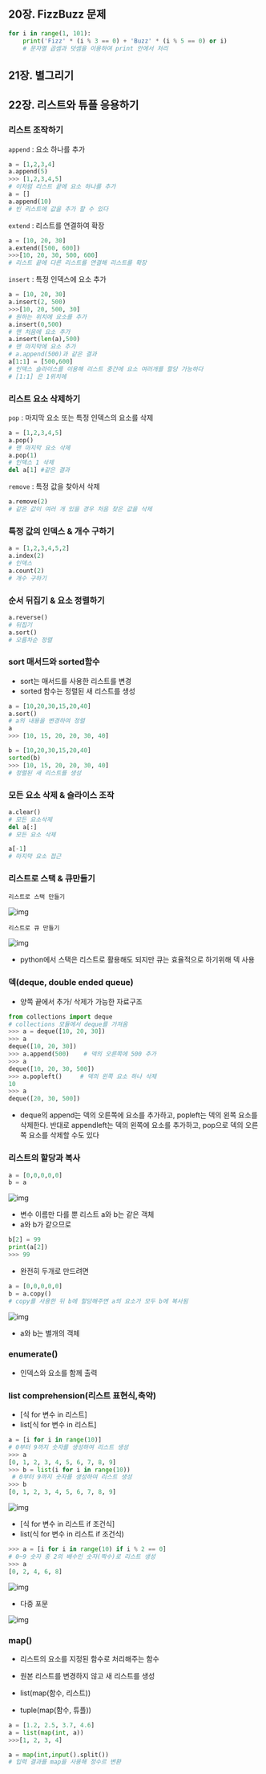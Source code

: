 ## 20장. FizzBuzz 문제

```python
for i in range(1, 101):
    print('Fizz' * (i % 3 == 0) + 'Buzz' * (i % 5 == 0) or i)
    # 문자열 곱셈과 덧셈을 이용하여 print 안에서 처리
```

## 21장. 별그리기



## 22장. 리스트와 튜플 응용하기

### 리스트 조작하기

`append`  : 요소 하나를 추가

```python
a = [1,2,3,4]
a.append(5)
>>> [1,2,3,4,5]
# 이처럼 리스트 끝에 요소 하나를 추가
a = []
a.append(10)
# 빈 리스트에 값을 추가 할 수 있다
```

`extend`  : 리스트를 연결하여 확장

```python
a = [10, 20, 30]
a.extend([500, 600])
>>>[10, 20, 30, 500, 600]
# 리스트 끝에 다른 리스트를 연결해 리스트를 확장
```

`insert`  : 특정 인덱스에 요소 추가

```python
a = [10, 20, 30]
a.insert(2, 500)
>>>[10, 20, 500, 30]
# 원하는 위치에 요소를 추가
a.insert(0,500)
# 맨 처음에 요소 추가
a.insert(len(a),500)
# 맨 마지막에 요소 추가
# a.append(500)과 같은 결과
a[1:1] = [500,600]
# 인덱스 슬라이스를 이용해 리스트 중간에 요소 여러개를 할당 가능하다
# [1:1] 은 1위치에 
```

### 리스트 요소 삭제하기

`pop`   :  마지막 요소 또는 특정 인덱스의 요소를 삭제

```python
a = [1,2,3,4,5]
a.pop()
# 맨 마지막 요소 삭제
a.pop(1)
# 인덱스 1 삭제
del a[1] #같은 결과
```

`remove`   : 특정 값을 찾아서 삭제

```python
a.remove(2)
# 같은 값이 여러 개 있을 경우 처음 찾은 값을 삭제
```

### 특정 값의 인덱스 & 개수 구하기

```python
a = [1,2,3,4,5,2]
a.index(2)
# 인덱스
a.count(2)
# 개수 구하기
```

### 순서 뒤집기 & 요소 정렬하기

```python
a.reverse()
# 뒤집기
a.sort()
# 오름차순 정렬
```

### sort 매서드와 sorted함수

- sort는 매서드를 사용한 리스트를 변경
- sorted 함수는 정렬된 새 리스트를 생성

```python
a = [10,20,30,15,20,40]
a.sort()
# a의 내용을 변경하여 정렬
a
>>> [10, 15, 20, 20, 30, 40]

b = [10,20,30,15,20,40]
sorted(b)
>>> [10, 15, 20, 20, 30, 40]
# 정렬된 새 리스트를 생성
```

### 모든 요소 삭제 & 슬라이스 조작

```python
a.clear()
# 모든 요소삭제
del a[:]
# 모든 요소 삭제

a[-1]
# 마지막 요소 접근
```



### 리스트로 스택 & 큐만들기

`리스트로 스택 만들기`

![img](/Users/dongsik/Documents/python/dojang/022007.png)

`리스트로 큐 만들기`

![img](/Users/dongsik/Documents/python/dojang/022008.png)

- python에서 스택은 리스트로 활용해도 되지만 큐는 효율적으로 하기위해 덱 사용

### 덱(deque, double ended queue)

- 양쪽 끝에서 추가/ 삭제가 가능한 자료구조

```python
from collections import deque    
# collections 모듈에서 deque를 가져옴
>>> a = deque([10, 20, 30])
>>> a
deque([10, 20, 30])
>>> a.append(500)    # 덱의 오른쪽에 500 추가
>>> a
deque([10, 20, 30, 500])
>>> a.popleft()     # 덱의 왼쪽 요소 하나 삭제
10
>>> a
deque([20, 30, 500])
```

- deque의 append는 덱의 오른쪽에 요소를 추가하고, popleft는 덱의 왼쪽 요소를 삭제한다. 반대로 appendleft는 덱의 왼쪽에 요소를 추가하고, pop으로 덱의 오른쪽 요소를 삭제할 수도 있다



### 리스트의 할당과 복사

```python
a = [0,0,0,0,0]
b = a
```

![img](/Users/dongsik/Documents/python/dojang/022012.png)

- 변수 이름만 다를 뿐 리스트 a와 b는 같은 객체
- a와 b가 같으므로

```python
b[2] = 99
print(a[2])
>>> 99
```

- 완전히 두개로 만드려면

```python
a = [0,0,0,0,0]
b = a.copy()
# copy를 사용한 뒤 b에 할당해주면 a의 요소가 모두 b에 복사됨
```

![img](https://dojang.io/pluginfile.php/13695/mod_page/content/1/022014.png)

- a와 b는 별개의 객체



### enumerate()

- 인덱스와 요소를 함께 출력



### list comprehension(리스트 표현식,축약)

- [식 for 변수 in 리스트]
- list[식 for 변수 in 리스트]

```python
a = [i for i in range(10)]       
# 0부터 9까지 숫자를 생성하여 리스트 생성
>>> a
[0, 1, 2, 3, 4, 5, 6, 7, 8, 9]
>>> b = list(i for i in range(10))  
 # 0부터 9까지 숫자를 생성하여 리스트 생성
>>> b
[0, 1, 2, 3, 4, 5, 6, 7, 8, 9]
```

![img](https://dojang.io/pluginfile.php/13698/mod_page/content/1/022016.png)

- [식 for 변수 in 리스트 if 조건식]
- list(식 for 변수 in 리스트 if 조건식)

```python
>>> a = [i for i in range(10) if i % 2 == 0]    
# 0~9 숫자 중 2의 배수인 숫자(짝수)로 리스트 생성
>>> a
[0, 2, 4, 6, 8]
```

![img](https://dojang.io/pluginfile.php/13698/mod_page/content/1/022017.png)



- 다중 포문

![img](https://dojang.io/pluginfile.php/13698/mod_page/content/1/022018.png)



### map()

- 리스트의 요소를 지정된 함수로 처리해주는 함수
- 원본 리스트를 변경하지 않고 새 리스트를 생성

- list(map(함수, 리스트))
- tuple(map(함수, 튜플))

```python
a = [1.2, 2.5, 3.7, 4.6]
a = list(map(int, a))
>>>[1, 2, 3, 4]

a = map(int,input().split())
# 입력 결과를 map을 사용해 정수르 변환
```

